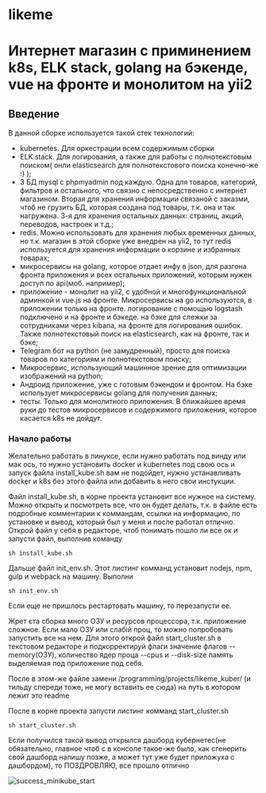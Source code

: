 # likeme
Интернет магазин с приминением k8s, ELK stack, golang на бэкенде, vue на фронте и монолитом на yii2
=====================

Введение
-----------------------------------
В данной сборке используется такой стек технологий:

* kubernetes. Для оркестрации всем содержимым сборки
* ELK stack. Для логирования, а также для работы с полнотекстовым поиском( онли elasticsearch для полнотекстового поиска конечно-же :) );
* 3 БД mysql с phpmyadmin под каждую. Одна для товаров, категорий, фильтров и остального, что связно с непосредственно с интернет магазином. Вторая для хранения информации связаной с заказми, чтоб не грузить БД, которая создана под товары, т.к. она и так нагружена. 3-я для хранения остальных данных: страниц, акций, переводов, настроек и т.д.;
* redis. Можно использовать для хранения любых временных данных, но т.к. магазин в этой сборке уже внедрен на yii2, то тут redis используется для хранения информации о корзине и избранных товарах;
* микросервисы на golang, которое отдает инфу в json, для разгона фронта приложения и всех остальных приложений, которым нужен доступ по api(моб. например);
* приложение - монолит на yii2, с удобной и многофункциональной админкой и vue.js на фронте. Микросервисы на go используются, в приложении только на фронте. логирование с помощью logstash подключено и на фронте и бэкеде. на бэке для слежки за сотрудниками через kibana, на фронте для логирования ошибок. Также полнотекстовый поиск на elasticsearch, как на фронте, так и бэке;
* Telegram бот на python (не замудренный), просто для поиска товаров по категориям и полнотекстовом поиску;
* Микросервис, использующий машинное зрение для оптимизации изображений на python;
* Андроид приложение, уже с готовым бэкендом и фронтом. На бэке использует микросервисы golang для получения данных;
* тесты. Только для монолитного приложения. В ближайшее время руки до тестов микросервисов и содержимого приложения, которое касается k8s не дойдут.

### Начало работы

Желательно работать в линуксе, если нужно работать под винду или мак ось, то нужно установить docker и kubernetes под свою ось и запуск файла install_kube.sh вам не подойдет, нужно устанавливать docker и k8s без этого файла или добавить в него свои инстукции.

Файл install_kube.sh, в корне проекта установит все нужное на систему. Можно открыть и посмотреть все, что он будет делать, т.к. в файле есть подробные комментарии к коммандам, ссылки на информацию, по установке и вывод, который был у меня и после работал отлично. Открой файл у себя в редакторе, чтоб понимать пошло ли все ок и запусти файл, выполнив команду

```
sh install_kube.sh
```

Дальше файл init_env.sh. Этот листинг комманд установит nodejs, npm, gulp и webpack на машину. Выполни

```
sh init_env.sh
```

Если еще не пришлось рестартовать машину, то перезапусти ее.

Жрет єта сборка много ОЗУ и ресурсов процессора, т.к. приложение сложное. Если мало ОЗУ или слабій проц, то можно попробовать запустить все на нем. Для этого открой файл start_cluster.sh в текстовом редакторе и подкорректируй флаги значение флагов --memory(ОЗУ), количество ядер проца --cpus и --disk-size память выделяемая под приложение под себя.

После в этом-же файле замени /programming/projects/likeme_kuber/ (и тильду спереди тоже, не могу вставить ее сюда) на путь в котором лежит это readme

После в корне проекта запусти листинг комманд start_cluster.sh

```
sh start_cluster.sh
```


Если получился такой вывод открылся дашборд кубернетес(не обязательно, главное чтоб с в консоле такое-же было, как сгенерить свой дашборд напишу позже, а может тут уже будет приложуха с дашбордом), то ПОЗДРОВЛЯЮ, все прошло отлично

![success_minikube_start](https://i.imgur.com/tByWwJa.png)
